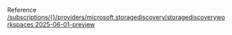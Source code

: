 Reference [/subscriptions/{}/providers/microsoft.storagediscovery/storagediscoveryworkspaces 2025-06-01-preview](/Resources/mgmt-plane/L3N1YnNjcmlwdGlvbnMve30vcHJvdmlkZXJzL21pY3Jvc29mdC5zdG9yYWdlZGlzY292ZXJ5L3N0b3JhZ2VkaXNjb3Zlcnl3b3Jrc3BhY2Vz/2025-06-01-preview.xml)
